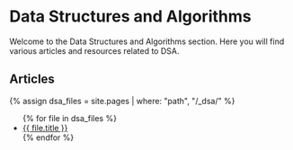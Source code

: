 # Data Structures and Algorithms

Welcome to the Data Structures and Algorithms section. Here you will find various articles and resources related to DSA.

## Articles

{% assign dsa_files = site.pages | where: "path", "/_dsa/" %}
<ul>
{% for file in dsa_files %}
  <li><a href="{{ file.url }}">{{ file.title }}</a></li>
{% endfor %}
</ul>